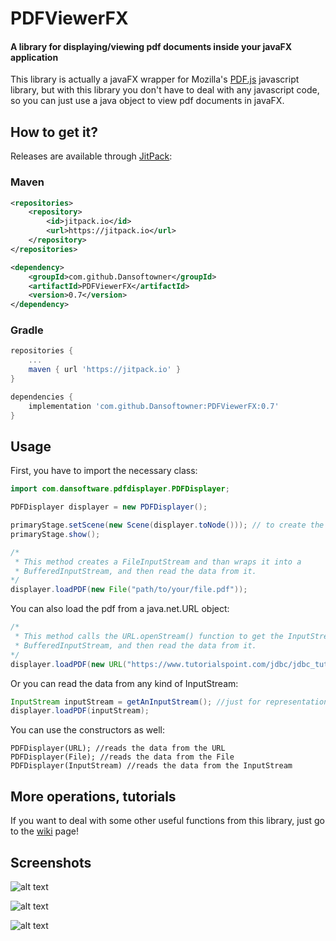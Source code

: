 # PDFViewerFX
#### A library for displaying/viewing pdf documents inside your javaFX application
This library is actually a javaFX wrapper for Mozilla's [PDF.js](https://github.com/mozilla/pdf.js/) javascript library, but with this library you don't have to
deal with any javascript code, so you can just use a java object to view pdf documents in javaFX. 

## How to get it?

Releases are available through [JitPack](https://jitpack.io/#Dansoftowner/PDFViewerFX):

### Maven

```xml
<repositories>
    <repository>
        <id>jitpack.io</id>
        <url>https://jitpack.io</url>
    </repository>
</repositories>
```

```xml
<dependency>
    <groupId>com.github.Dansoftowner</groupId>
    <artifactId>PDFViewerFX</artifactId>
    <version>0.7</version>
</dependency>
```  

### Gradle

```groovy
repositories {
    ...
    maven { url 'https://jitpack.io' }
}
```

```groovy
dependencies {
    implementation 'com.github.Dansoftowner:PDFViewerFX:0.7'
}
```

## Usage

First, you have to import the necessary class:
```java
import com.dansoftware.pdfdisplayer.PDFDisplayer;
```

```java
PDFDisplayer displayer = new PDFDisplayer();

primaryStage.setScene(new Scene(displayer.toNode())); // to create the javaFX object from the displayer, you have to use the toNode() function 
primaryStage.show();

/*
 * This method creates a FileInputStream and than wraps it into a
 * BufferedInputStream, and then read the data from it.
*/
displayer.loadPDF(new File("path/to/your/file.pdf"));
```

You can also load the pdf from a java.net.URL object:
```java
/*
 * This method calls the URL.openStream() function to get the InputStream then wraps it into a
 * BufferedInputStream, and then read the data from it.
*/
displayer.loadPDF(new URL("https://www.tutorialspoint.com/jdbc/jdbc_tutorial.pdf"));
```

Or you can read the data from any kind of InputStream:
```java
InputStream inputStream = getAnInputStream(); //just for representation
displayer.loadPDF(inputStream);
```

You can use the constructors as well:
```
PDFDisplayer(URL); //reads the data from the URL
PDFDisplayer(File); //reads the data from the File
PDFDisplayer(InputStream) //reads the data from the InputStream 
```

## More operations, tutorials
If you want to deal with some other useful functions from this library, just go to the [wiki](https://github.com/Dansoftowner/PDFViewerFX/wiki) page! 

## Screenshots

![alt text](screenshots/1.jpg)

![alt text](screenshots/2.jpg)

![alt text](screenshots/3.jpg)
